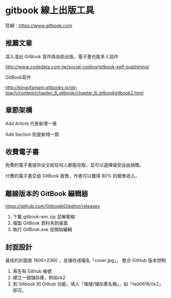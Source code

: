# gitbook 線上出版工具

官網：https://www.gitbook.com

## 推薦文章

深入淺出 GitBook 寫作與自助出版，電子書也能多人協作

http://www.codedata.com.tw/social-coding/gitbook-self-publishing/

GitBook寫作

http://kingofamani.gitbooks.io/git-teach/content/chapter_6_gitbook/chapter_6_gitbookgitbook2.html

## 章節架構

Add Article 代表新增一章

Add Section 則是新增一節

## 收費電子書

免費的電子書提供全文給任何人都能存取，並可以選擇接受自由捐贈。

付費的電子書交由 GitBook 販售，作者可以獲得 80% 的銷售收入。

## 離線版本的 GitBook 編輯器

https://github.com/GitbookIO/editor/releases

1. 下載 gitbook-win.zip 並解壓縮
2. 複製 GitBook 資料夾到桌面
3. 執行 GitBook.exe 並開始編輯

## 封面設計

最佳的封面是 1800×2360 ，並儲存成檔名「cover.jpg」。
整合 GitHub 版本控制

1. 需先有 Github 帳號
2. 建立一個儲存庫，例如ck2
3. 到 Gitbook 的 Github 功能，填入「帳號/儲存庫名稱」，如「tad0616/ck2」即可。
